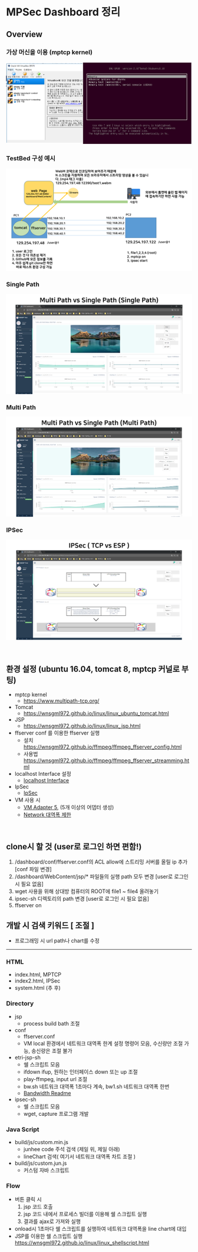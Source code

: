 # MPSec Dashboard 정리

## Overview

### 가상 머신을 이용 (mptcp kernel)

![vm](/md_images/vm.png)

### TestBed 구성 예시

![TestBed](/md_images/testSet.png)

### Single Path

![Single Path](/md_images/sptcp.png)

### Multi Path

![Multi Path](/md_images/mptcp.png)

### IPSec

![IPSec](/md_images/ipsec.png)

<br/>

## 환경 설정 (ubuntu 16.04, tomcat 8, mptcp 커널로 부팅)
* mptcp kernel
  * <https://www.multipath-tcp.org/>
* Tomcat
  * <https://wnsgml972.github.io/linux/linux_ubuntu_tomcat.html>
* JSP
  * <https://wnsgml972.github.io/linux/linux_jsp.html>
* ffserver conf 를 이용한 ffserver 실행
  * 설치 <https://wnsgml972.github.io/ffmpeg/ffmpeg_ffserver_config.html>
  * 사용법 <https://wnsgml972.github.io/ffmpeg/ffmpeg_ffserver_streamming.html>
* localhost Interface 설정
  * [localhost Interface](/contents/localhost.md)
* IpSec
  * [IpSec](/contents/ipsec.md)
* VM 사용 시
  * [VM Adapter 5](/contents/in_vm_create_more_than_5_adaters.md), (5개 이상의 어뎁터 생성)
  * [Network 대역폭 제한](/conf/limit-network-state)


<br/>

## clone시 할 것 (user로 로그인 하면 편함!)
  1. /dashboard/conf/ffserver.conf의 ACL allow에 스트리밍 서버를 올릴 ip 추가  [conf 파일 변경]
  2. /dashboard/WebContent/jsp/* 파일들의 실행 path 모두 변경 [user로 로그인 시 필요 없음]
  4. wget 사용을 위해 상대방 컴퓨터의 ROOT에 file1 ~ file4 올려놓기
  5. ipsec-sh 디렉토리의 path 변경 [user로 로그인 시 필요 없음]
  6. ffserver on

## 개발 시 검색 키워드 [ 조절 ]
* 프로그래밍 시 url path나 chart를 수정

<hr/>

### HTML
* index.html,  MPTCP
* index2.html, IPSec
* system.html (추 후)

### Directory
* jsp
  * process build bath 조절
* conf
  * ffserver.conf  
  * VM local 환경에서 네트워크 대역폭 한계 설정 명령어 모음, 수신량만 조절 가능, 송신량은 조절 불가
* etri-jsp-sh
  * 쉘 스크립트 모음
  * ifdown ifup, 원하는 인터페이스 down 또는 up 조절
  * play-ffmpeg, input url 조절
  * bw.sh 네트워크 대역폭 1초마다 계속,  bw1.sh 네트워크 대역폭 한번
  * [Bandwidth Readme](/contents/bandwidth.md)
* ipsec-sh
  * 쉘 스크립트 모음
  * wget, capture 프로그램 개발

### Java Script
* build/js/custom.min.js
  * junhee code 주석 검색 (제일 위, 제일 아래)
  * lineChart 검색( 여기서 네트워크 대역폭 차트 조절 )
* build/js/custom.jun.js
  * 커스텀 자바 스크립트

### Flow
* 버튼 클릭 시
  1. jsp 코드 호출
  2. jsp 코드 내에서 프로세스 빌더를 이용해 쉘 스크립트 실행
  3. 결과를 ajax로 가져와 실행
* onload시 1초마다 쉘 스크립트를 실행하여 네트워크 대역폭을 line chart에 대입
* JSP를 이용한 쉘 스크립트 실행 <https://wnsgml972.github.io/linux/linux_shellscript.html>

